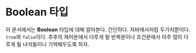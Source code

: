 # Boolean 타입
이 문서에서는 **Boolean** 타입에 대해 알아본다. 간단하다. 자바에서처럼 두가지뿐이다. `true`와 `false`이다. 추후의 제어문에서 다루게 될 반복문이나 조건문에서 아주 많이 다루게 될 녀석들이니 기억해두도록 하자.